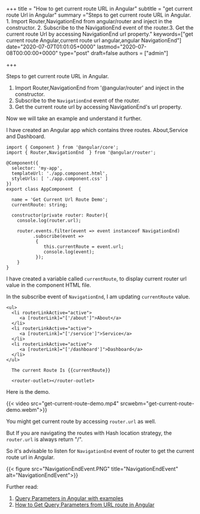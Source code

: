 +++ title = "How to get current route URL in Angular" subtitle = "get current route Url in Angular" summary ="Steps to get current route URL in Angular. 1. Import Router,NavigationEnd from angular/router and inject in the constructor. 2. Subscribe to the NavigationEnd event of the router.3. Get the current route Url by accessing NavigationEnd url property." keywords=["get current route Angular,current route url angular,angular NavigationEnd"] date="2020-07-07T01:01:05+0000" lastmod="2020-07-08T00:00:00+0000" type="post" draft=false authors = ["admin"]

+++

Steps to get current route URL in Angular.

1. Import Router,NavigationEnd from '@angular/router' and inject in the constructor.
2. Subscribe to the `NavigationEnd` event of the router.
3. Get the current route url by accessing NavigationEnd's url property.

Now we will take an example and understand it further.

I have created an Angular app which contains three routes. About,Service and Dashboard.

```
import { Component } from '@angular/core';
import { Router,NavigationEnd  } from '@angular/router';

@Component({
  selector: 'my-app',
  templateUrl: './app.component.html',
  styleUrls: [ './app.component.css' ]
})
export class AppComponent  {

  name = 'Get Current Url Route Demo';
  currentRoute: string;

  constructor(private router: Router){
    console.log(router.url);

    router.events.filter(event => event instanceof NavigationEnd)
          .subscribe(event => 
           {
              this.currentRoute = event.url;          
              console.log(event);
           });
    }
}
```

I have created a variable called `currentRoute`, to display current router url value in the component HTML file.

In the subscribe event of `NavigationEnd`, I am updating `currentRoute` value.

```
<ul>    
  <li routerLinkActive="active">
     <a [routerLink]="['/about']">About</a>
  </li>
  <li routerLinkActive="active">
     <a [routerLink]="['/service']">Service</a>
  </li>
  <li routerLinkActive="active">
     <a [routerLink]="['/dashboard']">Dashboard</a>
  </li>
</ul>

  The current Route Is {{currentRoute}}

  <router-outlet></router-outlet>

```

Here is the demo.


{{< video src="get-current-route-demo.mp4" srcwebm="get-current-route-demo.webm">}}


You might get current route by accessing `router.url` as well.

But If you are navigating the routes with Hash location strategy, the `router.url` is always return "/".

So it's advisable to listen for `NavigationEnd` event of router to get the current route url in Angular.

{{< figure src="NavigationEndEvent.PNG" title="NavigationEndEvent" alt="NavigationEndEvent">}}

Further read:

1. [Query Parameters in Angular with examples](https://www.angularjswiki.com/angular/query-parameters-in-angular/)
2. [How to Get Query Parameters from URL route in Angular](https://www.angularjswiki.com/angular/get-query-parameters-in-angular/)

